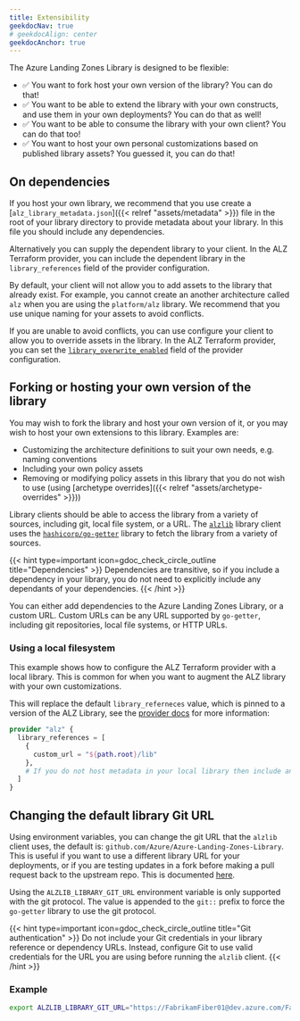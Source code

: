 ```yaml
---
title: Extensibility
geekdocNav: true
# geekdocAlign: center
geekdocAnchor: true
---
```


The Azure Landing Zones Library is designed to be flexible:

- ✅ You want to fork host your own version of the library? You can do that!
- ✅ You want to be able to extend the library with your own constructs, and use them in your own deployments? You can do that as well!
- ✅ You want to be able to consume the library with your own client? You can do that too!
- ✅ You want to host your own personal customizations based on published library assets? You guessed it, you can do that!

## On dependencies

If you host your own library, we recommend that you use create a [`alz_library_metadata.json`]({{< relref "assets/metadata" >}}) file in the root of your library directory to provide metadata about your library.
In this file you should include any dependencies.

Alternatively you can supply the dependent library to your client.
In the ALZ Terraform provider, you can include the dependent library in the `library_references` field of the provider configuration.

By default, your client will not allow you to add assets to the library that already exist.
For example, you cannot create an another architecture called `alz` when you are using the `platform/alz` library.
We recommend that you use unique naming for your assets to avoid conflicts.

If you are unable to avoid conflicts, you can use configure your client to allow you to override assets in the library.
In the ALZ Terraform provider, you can set the [`library_overwrite_enabled`](https://registry.terraform.io/providers/Azure/alz/latest/docs#library_overwrite_enabled-1) field of the provider configuration.

## Forking or hosting your own version of the library

You may wish to fork the library and host your own version of it, or you may wish to host your own extensions to this library.
Examples are:

- Customizing the architecture definitions to suit your own needs, e.g. naming conventions
- Including your own policy assets
- Removing or modifying policy assets in this library that you do not wish to use (using [archetype overrides]({{< relref "assets/archetype-overrides" >}}))

Library clients should be able to access the library from a variety of sources, including git, local file system, or a URL.
The [`alzlib`](https://github.com/Azure/alzlib) library client uses the [`hashicorp/go-getter`](https://github.com/hashicorp/go-getter) library to fetch the library from a variety of sources.

{{< hint type=important icon=gdoc_check_circle_outline title="Dependencies" >}}
Dependencies are transitive, so if you include a dependency in your library, you do not need to explicitly include any dependants of your dependencies.
{{< /hint >}}

You can either add dependencies to the Azure Landing Zones Library, or a custom URL.
Custom URLs can be any URL supported by `go-getter`, including git repositories, local file systems, or HTTP URLs.

### Using a local filesystem

This example shows how to configure the ALZ Terraform provider with a local library.
This is common for when you want to augment the ALZ library with your own customizations.

This will replace the default `library_referneces` value, which is pinned to a version of the ALZ Library, see the [provider docs](https://registry.terraform.io/providers/Azure/alz/latest/docs#library_references-1) for more information:

```terraform
provider "alz" {
  library_references = [
    {
      custom_url = "${path.root}/lib"
    },
    # If you do not host metadata in your local library then include any dependencies here...
  ]
}
```

## Changing the default library Git URL

Using environment variables, you can change the git URL that the `alzlib` client uses, the default is: `github.com/Azure/Azure-Landing-Zones-Library`.
This is useful if you want to use a different library URL for your deployments, or if you are testing updates in a fork before making a pull request back to the upstream repo.
This is documented [here](https://github.com/Azure/alzlib?tab=readme-ov-file#configuration).

Using the `ALZLIB_LIBRARY_GIT_URL` environment variable is only supported with the git protocol.
The value is appended to the `git::` prefix to force the `go-getter` library to use the git protocol.

{{< hint type=important icon=gdoc_check_circle_outline title="Git authentication" >}}
Do not include your Git credentials in your library reference or dependency URLs.
Instead, configure Git to use valid credentials for the URL you are using before running the `alzlib` client.
{{< /hint >}}

### Example

```bash
export ALZLIB_LIBRARY_GIT_URL="https://FabrikamFiber01@dev.azure.com/FabrikamFiber01/FabrikamFiber01-01/_git/FabrikamFiber01-01"
```
